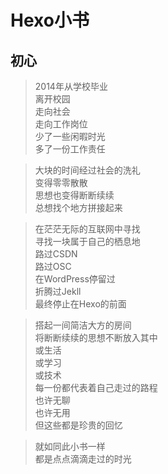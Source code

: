# Hexo小书
## 初心
> 2014年从学校毕业  
离开校园  
走向社会  
走向工作岗位  
少了一些闲暇时光  
多了一份工作责任  

> 大块的时间经过社会的洗礼  
变得零零散散  
思想也变得断断续续  
总想找个地方拼接起来  

> 在茫茫无际的互联网中寻找  
寻找一块属于自己的栖息地  
路过CSDN  
路过OSC  
在WordPress停留过  
折腾过Jekll  
最终停止在Hexo的前面  

> 搭起一间简洁大方的房间  
将断断续续的思想不断放入其中  
或生活  
或学习  
或技术  
每一份都代表着自己走过的路程  
也许无聊  
也许无用  
但这些都是珍贵的回忆  

> 就如同此小书一样  
都是点点滴滴走过的时光